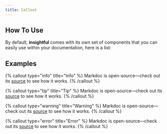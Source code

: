 ```yaml
---
title: Callout
---
```


## How To Use

By default, **insightful** comes with its own set of components that you can easily use within your documentation, here is a list:

## Examples

{% callout type="info" title="Info" %}
Markdoc is open-source—check out its [source](http://github.com/markdoc/markdoc) to see how it works.
{% /callout %}

{% callout type="tip" title="Tip" %}
Markdoc is open-source—check out its [source](http://github.com/markdoc/markdoc) to see how it works.
{% /callout %}

{% callout type="warning" title="Warning" %}
Markdoc is open-source—check out its [source](http://github.com/markdoc/markdoc) to see how it works.
{% /callout %}

{% callout type="error" title="Error" %}
Markdoc is open-source—check out its [source](http://github.com/markdoc/markdoc) to see how it works.
{% /callout %}
